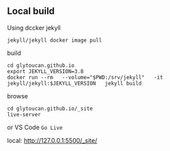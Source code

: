 ## Local build 
Using dccker jekyll
 
```
jekyll/jekyll docker image pull
```

build 
```
cd glytoucan.github.io
export JEKYLL_VERSION=3.8
docker run --rm   --volume="$PWD:/srv/jekyll"   -it jekyll/jekyll:$JEKYLL_VERSION   jekyll build
```

browse
```
cd glytoucan.github.io/_site
live-server 
```
or VS Code `Go Live`

local: http://127.0.0.1:5500/_site/